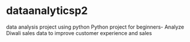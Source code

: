 # dataanalyticsp2
data analysis project using python
Python project for beginners- Analyze Diwali sales data to improve customer experience and sales
